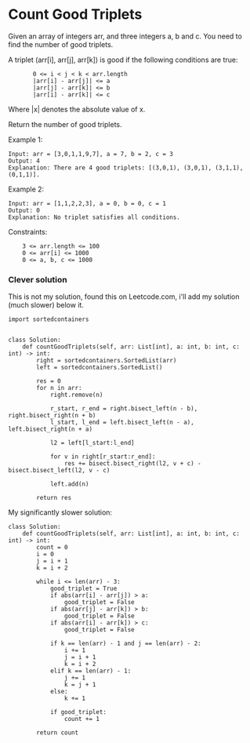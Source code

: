 # Count Good Triplets

Given an array of integers arr, and three integers a, b and c. You need to find the number of good triplets.

A triplet (arr[i], arr[j], arr[k]) is good if the following conditions are true:

```    
       0 <= i < j < k < arr.length
       |arr[i] - arr[j]| <= a
       |arr[j] - arr[k]| <= b
       |arr[i] - arr[k]| <= c
```

Where |x| denotes the absolute value of x.

Return the number of good triplets.

 

Example 1:

```
Input: arr = [3,0,1,1,9,7], a = 7, b = 2, c = 3
Output: 4
Explanation: There are 4 good triplets: [(3,0,1), (3,0,1), (3,1,1), (0,1,1)].
```

Example 2:

```
Input: arr = [1,1,2,2,3], a = 0, b = 0, c = 1
Output: 0
Explanation: No triplet satisfies all conditions.
```
 

Constraints:

```
    3 <= arr.length <= 100
    0 <= arr[i] <= 1000
    0 <= a, b, c <= 1000
```


### Clever solution
This is not my solution, found this on Leetcode.com, i'll add my solution (much slower) below it.

```python3
import sortedcontainers


class Solution:
    def countGoodTriplets(self, arr: List[int], a: int, b: int, c: int) -> int:
        right = sortedcontainers.SortedList(arr)
        left = sortedcontainers.SortedList()

        res = 0
        for n in arr:
            right.remove(n)

            r_start, r_end = right.bisect_left(n - b), right.bisect_right(n + b)
            l_start, l_end = left.bisect_left(n - a), left.bisect_right(n + a)

            l2 = left[l_start:l_end]

            for v in right[r_start:r_end]:
                res += bisect.bisect_right(l2, v + c) - bisect.bisect_left(l2, v - c)

            left.add(n)

        return res
```

My significantly slower solution:
```python3
class Solution:
    def countGoodTriplets(self, arr: List[int], a: int, b: int, c: int) -> int:
        count = 0
        i = 0
        j = i + 1
        k = i + 2
        
        while i <= len(arr) - 3:
            good_triplet = True
            if abs(arr[i] - arr[j]) > a:
                good_triplet = False
            if abs(arr[j] - arr[k]) > b:
                good_triplet = False
            if abs(arr[i] - arr[k]) > c:
                good_triplet = False
            
            if k == len(arr) - 1 and j == len(arr) - 2:
                i += 1
                j = i + 1
                k = i + 2
            elif k == len(arr) - 1:
                j += 1
                k = j + 1
            else:
                k += 1
            
            if good_triplet:
                count += 1
                
        return count
 ```
